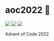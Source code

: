 # aoc2022 🎄

![](https://img.shields.io/badge/day%20📅-18-blue)
![](https://img.shields.io/badge/stars%20⭐-8-yellow)
![](https://img.shields.io/badge/days%20completed-4-red)

Advent of Code 2022
